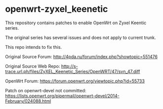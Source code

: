 # openwrt-zyxel_keenetic

This repository contains patches to enable OpenWrt on Zyxel Keentic series.

The original series has several issues and does not apply to current trunk.

This repo intends to fix this.

Original Source Forum: http://4pda.ru/forum/index.php?showtopic=551476

Original Source Web Repo: http://s-trace.url.ph/files/ZyXEL_Keenetic_Series/OpenWRT/47/svn_47.diff

OpenWrt Forum: https://forum.openwrt.org/viewtopic.php?id=55733

Patch on openwrt-devel not committed:
https://lists.openwrt.org/pipermail/openwrt-devel/2014-February/024088.html
